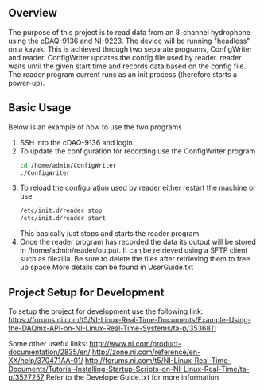 Overview
--------------------------
The purpose of this project is to read data from an 8-channel hydrophone using the
cDAQ-9136 and NI-9223. The device will be running "headless" on a kayak. This is
achieved through two separate programs, ConfigWriter and reader. ConfigWriter
updates the config file used by reader. reader waits until the given start time
and records data based on the config file. The reader program current runs as an
init process (therefore starts a power-up).


Basic Usage
--------------------------
Below is an example of how to use the two programs
 1. SSH into the cDAQ-9136 and login
 2. To update the configuration for recording use the ConfigWriter program
    ```bash
    cd /home/admin/ConfigWriter
    ./ConfigWriter
    ```
 3. To reload the configuration used by reader either restart the machine or use
     ```bash
     /etc/init.d/reader stop
     /etc/init.d/reader start
     ```
     This basically just stops and starts the reader program
 4. Once the reader program has recorded the data its output will be stored in
    /home/admin/reader/output. It can be retrieved using a SFTP client such as
    filezilla. Be sure to delete the files after retrieving them to free up space
More details can be found in UserGuide.txt

Project Setup for Development
--------------------------
To setup the project for development use the following link: https://forums.ni.com/t5/NI-Linux-Real-Time-Documents/Example-Using-the-DAQmx-API-on-NI-Linux-Real-Time-Systems/ta-p/3536811

Some other useful links:
http://www.ni.com/product-documentation/2835/en/
http://zone.ni.com/reference/en-XX/help/370471AA-01/
http://forums.ni.com/t5/NI-Linux-Real-Time-Documents/Tutorial-Installing-Startup-Scripts-on-NI-Linux-Real-Time/ta-p/3527257
Refer to the DeveloperGuide.txt for more information
